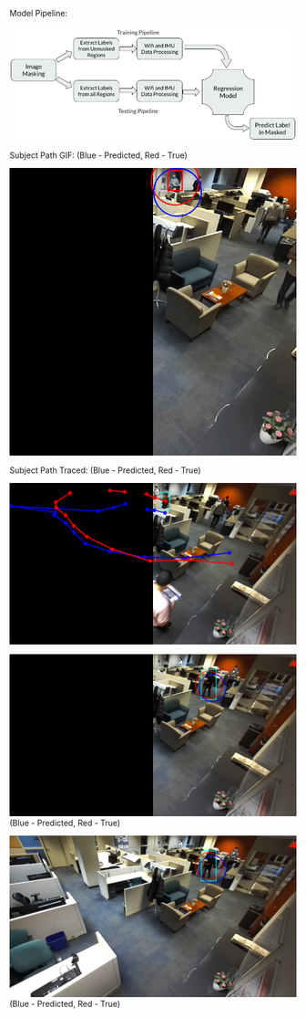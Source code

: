 <!-- 1. Set Up a VENV using python venv. You can/should use the requirements.txt file
2. In the DATA.md, follow instructions to download the cleaned data
3. In the README.MD, follow the steps to run a docker container.

* MODIFIED DOCKER RUN COMMAND:
docker run -d --ipc=host --shm-size=16384m -it -v /path/to/proj:/path/to/proj --gpus all --network=bridge bryanbocao/vifit /bin/bash
    - Addy  : docker run -d --ipc=host --shm-size=16384m -it -v /home/addy1999/Desktop/'CSE 570 Proj':/share/home/addy1999/Desktop/'CSE 570 Proj' --network=bridge bryanbocao/vifit /bin/bash

    - Ash   :

* Run Command - to get started 
    - Addy  :     python3 Xformer_IFcC2C.py -ud -n -rm train -te 500 -nan linear_interp -tr_md_id Xformer_IFcC2C -m 'addy' -sc 0 -tsid_idx 5 -lw 30

# File project_main/src/data_scene0.py
- This file contains the method `get__scene0_synced_dataloaders()` to get dataloaders for the sequence `scene0/20201223_140951/`. 
- Use the function `get_scene0_synced_datasets()` to get the individual Datasets themselves
- Make sure the `DATA_ROOT` constant in this file points to your **Bo's Synced Data Folder** (i.e the `RAN4model_dfv4p4` folder)



pip install torch torchvision matplotlib Pillow -->

Model Pipeline:

![Model Pipeline](BeyondTheFrame_ModelPipeline.png)

Subject Path GIF:
(Blue - Predicted, Red - True)

![Subject Path GIF](project_results/MergedFrames_PredictingSubjectInAStraightLine_Masked.gif)

Subject Path Traced:
(Blue - Predicted, Red - True)

![Subject Path Traced](project_results/SubjectPathComparisons.png)

[![Subject Path Traced in Masked Video](https://raw.githubusercontent.com/ashutiw2k/CSE570_Project/main/project_results/Frames_FollowingSubject_Masked/2020-12-29%2016_24_46.164029_left.png)](https://raw.githubusercontent.com/ashutiw2k/CSE570_Project/main/project_results/MergedFrames_FollowingSubjectIn_Masked.mp4)
(Blue - Predicted, Red - True)

[![Subject Path Traced in Unmasked Video](https://raw.githubusercontent.com/ashutiw2k/CSE570_Project/main/project_results/Frames_FollowingSubject_Unmasked/2020-12-29%2016_24_46.164029.png)](https://raw.githubusercontent.com/ashutiw2k/CSE570_Project/main/project_results/MergedFrames_FollowingSubjectIn_UnMasked.mp4)
(Blue - Predicted, Red - True)
